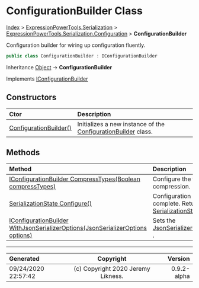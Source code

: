 ﻿# ConfigurationBuilder Class

[Index](../index.md) > [ExpressionPowerTools.Serialization](ExpressionPowerTools.Serialization.a.md) > [ExpressionPowerTools.Serialization.Configuration](ExpressionPowerTools.Serialization.Configuration.n.md) > **ConfigurationBuilder**

Configuration builder for wiring up configuration fluently.

```csharp
public class ConfigurationBuilder : IConfigurationBuilder
```

Inheritance [Object](https://docs.microsoft.com/dotnet/api/system.object) → **ConfigurationBuilder**

Implements  [IConfigurationBuilder](ExpressionPowerTools.Serialization.Signatures.IConfigurationBuilder.i.md) 

## Constructors

| Ctor | Description |
| :-- | :-- |
| [ConfigurationBuilder()](ExpressionPowerTools.Serialization.Configuration.ConfigurationBuilder.ctor.md#configurationbuilder) | Initializes a new instance of the [ConfigurationBuilder](ExpressionPowerTools.Serialization.Configuration.ConfigurationBuilder.cs.md) class. |
## Methods

| Method | Description |
| :-- | :-- |
| [IConfigurationBuilder CompressTypes(Boolean compressTypes)](ExpressionPowerTools.Serialization.Configuration.ConfigurationBuilder.CompressTypes.m.md) | Configure the type compression. |
| [SerializationState Configure()](ExpressionPowerTools.Serialization.Configuration.ConfigurationBuilder.Configure.m.md) | Configuration complete. Return the [SerializationState](ExpressionPowerTools.Serialization.Serializers.SerializationState.cs.md) . |
| [IConfigurationBuilder WithJsonSerializerOptions(JsonSerializerOptions options)](ExpressionPowerTools.Serialization.Configuration.ConfigurationBuilder.WithJsonSerializerOptions.m.md) | Sets the [JsonSerializerOptions](https://docs.microsoft.com/dotnet/api/system.text.json.jsonserializeroptions) . |

---

| Generated | Copyright | Version |
| :-- | :-: | --: |
| 09/24/2020 22:57:42 | (c) Copyright 2020 Jeremy Likness. | 0.9.2-alpha |
